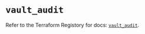# `vault_audit`

Refer to the Terraform Registory for docs: [`vault_audit`](https://registry.terraform.io/providers/hashicorp/vault/3.18.0/docs/resources/audit).
